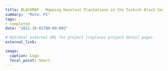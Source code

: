 ```yaml
---
title: BLACKMAP - Mapping Hazelnut Plantations in the Turkish Black Sea Region
summary:  "Role: PI"
tags:
- completed
date: "2021-10-01T00:00:00Z"

# Optional external URL for project (replaces project detail page).
external_link: 

image:
  caption: Logo
  focal_point: Smart
---
```

